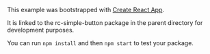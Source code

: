 This example was bootstrapped with [Create React App](https://github.com/facebook/create-react-app).

It is linked to the rc-simple-button package in the parent directory for development purposes.

You can run `npm install` and then `npm start` to test your package.
